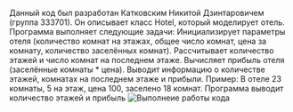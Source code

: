 Данный код был разработан Катковским Никитой Дзинтаровичем (группа 333701).
Он описывает класс Hotel, который моделирует отель. Программа выполняет следующие задачи:
Инициализирует параметры отеля (количество комнат на этажах, общее число комнат, цена за комнату, количество заселённых комнат).
Рассчитывает количество этажей и число комнат на последнем этаже.
Вычисляет прибыль отеля (заселённые комнаты * цена).
Выводит информацию о количестве этажей, комнатах на последнем этаже и прибыли.
Пример: В отеле 23 комнаты, 5 на этаж, цена 100, заселено 18 комнат. Программа выводит количество этажей и прибыль
![Выполнеие работы кода](https://i.imgur.com/R8M9MM8.png)
